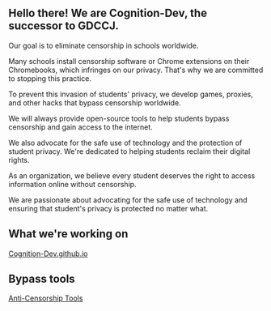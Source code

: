 ## Hello there! We are Cognition-Dev, the successor to GDCCJ.

Our goal is to eliminate censorship in schools worldwide.

Many schools install censorship software or Chrome extensions on their Chromebooks, which infringes on our privacy. That's why we are committed to stopping this practice.

To prevent this invasion of students' privacy, we develop games, proxies, and other hacks that bypass censorship worldwide. 

We will always provide open-source tools to help students bypass censorship and gain access to the internet.

We also advocate for the safe use of technology and the protection of student privacy. We're dedicated to helping students reclaim their digital rights. 

As an organization, we believe every student deserves the right to access information online without censorship. 

We are passionate about advocating for the safe use of technology and ensuring that student's privacy is protected no matter what.

## What we're working on

[Cognition-Dev.github.io](Cognition-Dev.github.io)

## Bypass tools

[Anti-Censorship Tools](https://github.com/3kh0/ext-remover)
